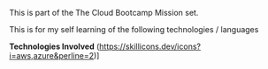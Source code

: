 This is part of the The Cloud Bootcamp Mission set.

This is for my self learning of the following technologies / languages

**Technologies Involved**
(https://skillicons.dev/icons?i=aws,azure&perline=2)]